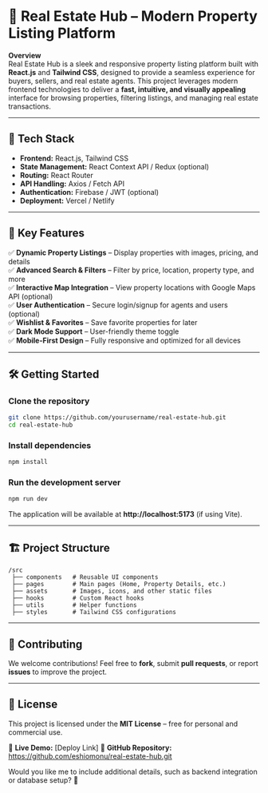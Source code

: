 # 🏡 Real Estate Hub – Modern Property Listing Platform  

**Overview**  
Real Estate Hub is a sleek and responsive property listing platform built with **React.js** and **Tailwind CSS**, designed to provide a seamless experience for buyers, sellers, and real estate agents. This project leverages modern frontend technologies to deliver a **fast, intuitive, and visually appealing** interface for browsing properties, filtering listings, and managing real estate transactions.  

---

## 🚀 **Tech Stack**  
- **Frontend:** React.js, Tailwind CSS  
- **State Management:** React Context API / Redux (optional)  
- **Routing:** React Router  
- **API Handling:** Axios / Fetch API  
- **Authentication:** Firebase / JWT (optional)  
- **Deployment:** Vercel / Netlify  

---

## 📌 **Key Features**  
✅ **Dynamic Property Listings** – Display properties with images, pricing, and details  
✅ **Advanced Search & Filters** – Filter by price, location, property type, and more  
✅ **Interactive Map Integration** – View property locations with Google Maps API (optional)  
✅ **User Authentication** – Secure login/signup for agents and users (optional)  
✅ **Wishlist & Favorites** – Save favorite properties for later  
✅ **Dark Mode Support** – User-friendly theme toggle  
✅ **Mobile-First Design** – Fully responsive and optimized for all devices  

---

## 🛠️ **Getting Started**  
### **Clone the repository**  
```bash
git clone https://github.com/yourusername/real-estate-hub.git
cd real-estate-hub
```
### **Install dependencies**  
```bash
npm install
```
### **Run the development server**  
```bash
npm run dev
```
The application will be available at **http://localhost:5173** (if using Vite).  

---

## 🏗️ **Project Structure**  
```
/src
 ├── components   # Reusable UI components
 ├── pages        # Main pages (Home, Property Details, etc.)
 ├── assets       # Images, icons, and other static files
 ├── hooks        # Custom React hooks
 ├── utils        # Helper functions
 ├── styles       # Tailwind CSS configurations
```

---

## 📢 **Contributing**  
We welcome contributions! Feel free to **fork**, submit **pull requests**, or report **issues** to improve the project.  

---

## 📜 **License**  
This project is licensed under the **MIT License** – free for personal and commercial use.  

🔹 **Live Demo:** [Deploy Link] 
🔹 **GitHub Repository:** https://github.com/eshiomonu/real-estate-hub.git 

Would you like me to include additional details, such as backend integration or database setup? 🚀
